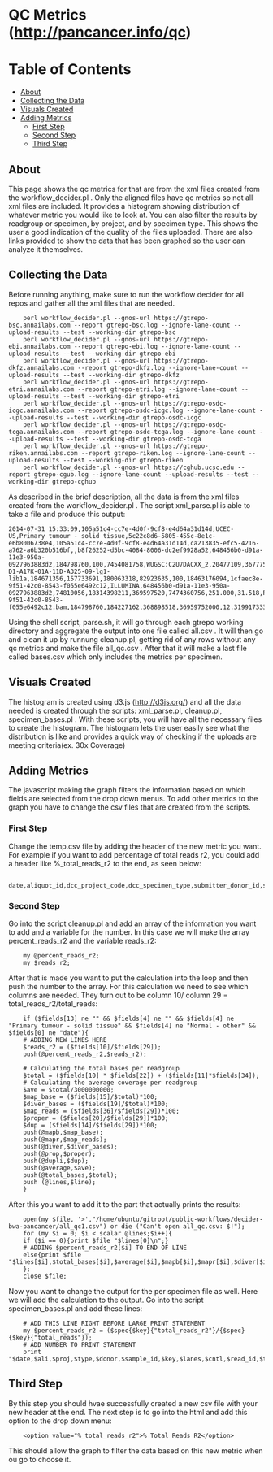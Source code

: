 # QC Metrics (http://pancancer.info/qc)

# Table of Contents
  * [About](#about)
  * [Collecting the Data](#collecting-the-data)
  * [Visuals Created](#visuals-created)
  * [Adding Metrics](#adding-metrics)
    * [First Step](#first-step)
    * [Second Step](#second-step)
    * [Third Step](#third-step)

## About 
This page shows the qc metrics for that are from the xml files created from the workflow_decider.pl . Only the aligned files have qc metrics so not all xml files are included. It provides a histogram showing distribution of whatever metric you would like to look at. You can also filter the results by readgroup or specimen, by project, and by specimen type. This shows the user a good indication of the quality of the files uploaded. There are also links provided to show the data that has been graphed so the user can analyze it themselves.

## Collecting the Data
Before running anything, make sure to run the workflow decider for all repos and gather all the xml files that are needed.

        perl workflow_decider.pl --gnos-url https://gtrepo-bsc.annailabs.com --report gtrepo-bsc.log --ignore-lane-count --upload-results --test --working-dir gtrepo-bsc
        perl workflow_decider.pl --gnos-url https://gtrepo-ebi.annailabs.com --report gtrepo-ebi.log --ignore-lane-count --upload-results --test --working-dir gtrepo-ebi
        perl workflow_decider.pl --gnos-url https://gtrepo-dkfz.annailabs.com --report gtrepo-dkfz.log --ignore-lane-count --upload-results --test --working-dir gtrepo-dkfz
        perl workflow_decider.pl --gnos-url https://gtrepo-etri.annailabs.com --report gtrepo-etri.log --ignore-lane-count --upload-results --test --working-dir gtrepo-etri
        perl workflow_decider.pl --gnos-url https://gtrepo-osdc-icgc.annailabs.com --report gtrepo-osdc-icgc.log --ignore-lane-count --upload-results --test --working-dir gtrepo-osdc-icgc
        perl workflow_decider.pl --gnos-url https://gtrepo-osdc-tcga.annailabs.com --report gtrepo-osdc-tcga.log --ignore-lane-count --upload-results --test --working-dir gtrepo-osdc-tcga
        perl workflow_decider.pl --gnos-url https://gtrepo-riken.annailabs.com --report gtrepo-riken.log --ignore-lane-count --upload-results --test --working-dir gtrepo-riken
        perl workflow_decider.pl --gnos-url https://cghub.ucsc.edu --report gtrepo-cgub.log --ignore-lane-count --upload-results --test --working-dir gtrepo-cghub

As described in the brief description, all the data is from the xml files created from the workflow_decider.pl . The script xml_parse.pl is able to take a file and produce this output:

    2014-07-31 15:33:09,105a51c4-cc7e-4d0f-9cf8-e4d64a31d14d,UCEC-US,Primary tumour - solid tissue,5c22c8d6-5805-455c-8e1c-e6b8006738e4,105a51c4-cc7e-4d0f-9cf8-e4d64a31d14d,ca213835-efc5-4216-a762-a6b320b516bf,,b8f26252-d5bc-4084-8006-dc2ef9928a52,648456b0-d91a-11e3-950a-0927963883d2,184798760,100,7454081758,WUGSC:C2U7DACXX_2,20477109,36777574305,246.807,WGS:WUGSC:H_LR-D1-A17K-01A-11D-A325-09-lg1-lib1a,184671356,157733691,180063318,82923635,100,18463176094,1cfaec8e-9f51-42c0-8543-f055e6492c12,ILLUMINA,648456b0-d91a-11e3-950a-0927963883d2,74810056,18314398211,369597520,7474360756,251.000,31.518,PAWG.1cfaec8e-9f51-42c0-8543-f055e6492c12.bam,184798760,184227162,368898518,36959752000,12.3199173333333,99.5070916736671,99.8108748132293,0.426771508098864,48.7187570955563,5.54038051986929
    
Using the shell script, parse.sh, it will go through each gtrepo working directory and aggregate the output into one file called all.csv . It will then go and clean it up by runnung cleanup.pl, getting rid of any rows without any qc metrics and make the file all_qc.csv . After that it will make a last file called bases.csv which only includes the metrics per specimen. 

## Visuals Created
The histogram is created using d3.js (http://d3js.org/) and all the data needed is created through the scripts: xml_parse.pl, cleanup.pl, specimen_bases.pl . With these scripts, you will have all the necessary files to create the histogram. The histogram lets the user easily see what the distribution is like and provides a quick way of checking if the uploads are meeting criteria(ex. 30x Coverage)

## Adding Metrics
The javascript making the graph filters the information based on which fields are selected from the drop down menus. To add other metrics to the graph you have to change the csv files that are created from the scripts. 

### First Step
Change the temp.csv file by adding the header of the new metric you want. For example if you want to add percentage of total reads r2, you could add a header like %_total_reads_r2 to the end, as seen below:

        date,aliquot_id,dcc_project_code,dcc_specimen_type,submitter_donor_id,submitter_sample_id,submitter_specimen_id,total_lanes,use_cntl,read_group_id,#_total_reads_r2,read_length_r1,#_gc_bases_r1,platform_unit,#_duplicate_reads,#_mapped_bases,mean_insert_size,library,#_mapped_reads_r1,#_divergent_bases,#_mapped_reads_properly_paired,#_divergent_bases_r2,read_length_r2,#_mapped_bases_r1,sample,platform,readgroup,#_divergent_bases_r1,#_mapped_bases_r2,#_total_reads,#_gc_bases_r2,median_insert_size,insert_size_sd,bam_filename,#_total_reads_r1,#_mapped_reads_r2,#_mapped_reads,#_total_bases,average_coverage,%_mapped_bases,%_mapped_reads,%_divergent_bases,%_mapped_reads_proplery_paired,%_duplicate_reads,%_total_reads_r2

### Second Step 
Go into the script cleanup.pl and add an array of the information you want to add and a variable for the number. In this case we will make the array percent_reads_r2 and the variable reads_r2:

        my @percent_reads_r2;
        my $reads_r2;

After that is made you want to put the calculation into the loop and then push the number to the array. For this calculation we need to see which columns are needed. They turn out to be column 10/ column 29 = total_reads_r2/total_reads:

        if ($fields[13] ne "" && $fields[4] ne "" && $fields[4] ne "Primary tumour - solid tissue" && $fields[4] ne "Normal - other" && $fields[0] ne "date"){
        # ADDING NEW LINES HERE
        $reads_r2 = ($fields[10]/$fields[29]);
        push(@percent_reads_r2,$reads_r2);
        
        # Calculating the total bases per readgroup
        $total = ($fields[10] * $fields[22]) + ($fields[11]*$fields[34]);
        # Calculating the average coverage per readgroup
        $ave = $total/3000000000;
        $map_base = ($fields[15]/$total)*100;
        $diver_bases = ($fields[19]/$total)*100;
        $map_reads = ($fields[36]/$fields[29])*100;
        $proper = ($fields[20]/$fields[29])*100;
        $dup = ($fields[14]/$fields[29])*100;
        push(@mapb,$map_base);
        push(@mapr,$map_reads);
        push(@diver,$diver_bases);
        push(@prop,$proper);
        push(@dupli,$dup);
        push(@average,$ave);
        push(@total_bases,$total);
        push (@lines,$line);
        }

After this you want to add it to the part that actually prints the results:

        open(my $file, '>',"/home/ubuntu/gitroot/public-workflows/decider-bwa-pancancer/all_qc1.csv") or die ("Can't open all_qc.csv: $!");
        for (my $i = 0; $i < scalar @lines;$i++){
        if ($i == 0){print $file "$lines[0]\n";}
        # ADDING $percent_reads_r2[$i] TO END OF LINE
        else{print $file "$lines[$i],$total_bases[$i],$average[$i],$mapb[$i],$mapr[$i],$diver[$i],$prop[$i],$dupli[$i],$percent_reads_r2[$i]\n";}
        };
        close $file;
        
Now you want to change the output for the per specimen file as well. Here we will add the calculation to the output. Go into the script specimen_bases.pl and add these lines:

        # ADD THIS LINE RIGHT BEFORE LARGE PRINT STATEMENT 
        my $percent_reads_r2 = ($spec{$key}{"total_reads_r2"}/{$spec}{$key}{"total_reads"});
        # ADD NUMBER TO PRINT STATEMENT
        print "$date,$ali,$proj,$type,$donor,$sample_id,$key,$lanes,$cntl,$read_id,$total_reads_r2,$read_length_r1,$gc_bases_r1,$platform_unit,$duplicate_reads,$mapped_bases,$mean_insert_size,$library,$mapped_reads_r1,$divergent_bases,$properly_paired,$divergent_bases_r2,$read_length_r2,$mapped_bases_r1,$sample,$platform,$readgroup,$divergent_bases_r1,$mapped_bases_r2,$total_reads,$gc_bases_r2,$median_insert_size,$insert_size_sd,$bam,$total_reads_r1,$mapped_reads_r2,$mapped_reads,$total,$ave,$per_mapped_bases,$per_mapped_reads,$per_diver_bases,$per_proper,$per_dup,$percent_reads_r2\n";
        
## Third Step
By this step you should hvae successfully created a new csv file with your new header at the end. The next step is to go into the html and add this option to the drop down menu:

        <option value="%_total_reads_r2">% Total Reads R2</option>
        
This should allow the graph to filter the data based on this new metric when ou go to choose it.
